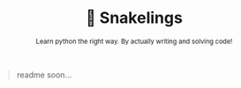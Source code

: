 <div align="center">

  # 🐍 Snakelings

  <sub>Learn python the right way. By actually writing and solving code!</sub>

</div>

<br>

> readme soon...